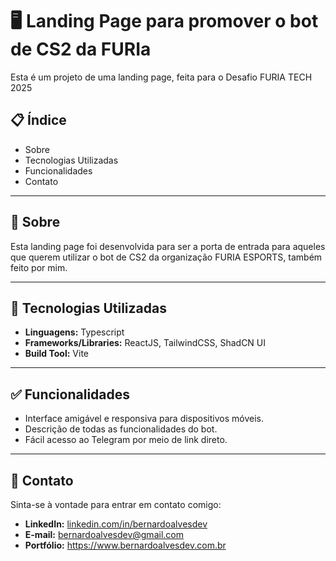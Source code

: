 # 🖥️ Landing Page para promover o bot de CS2 da FURIa

Esta é um projeto de uma landing page, feita para o Desafio FURIA TECH 2025

## 📋 Índice

- Sobre
- Tecnologias Utilizadas
- Funcionalidades
- Contato

---

## 🧐 Sobre

Esta landing page foi desenvolvida para ser a porta de entrada para aqueles que querem utilizar o bot de CS2 da organização FURIA ESPORTS, também feito por mim.

---

## 🚀 Tecnologias Utilizadas

- **Linguagens:** Typescript
- **Frameworks/Libraries:** ReactJS, TailwindCSS, ShadCN UI
- **Build Tool:** Vite

---

## ✅ Funcionalidades

- Interface amigável e responsiva para dispositivos móveis.
- Descrição de todas as funcionalidades do bot.
- Fácil acesso ao Telegram por meio de link direto.

---

## 👤 Contato
Sinta-se à vontade para entrar em contato comigo:

- **LinkedIn:** [linkedin.com/in/bernardoalvesdev](https://linkedin.com/in/bernardoalvesdev)
- **E-mail:** bernardoalvesdev@gmail.com
- **Portfólio:** https://www.bernardoalvesdev.com.br
